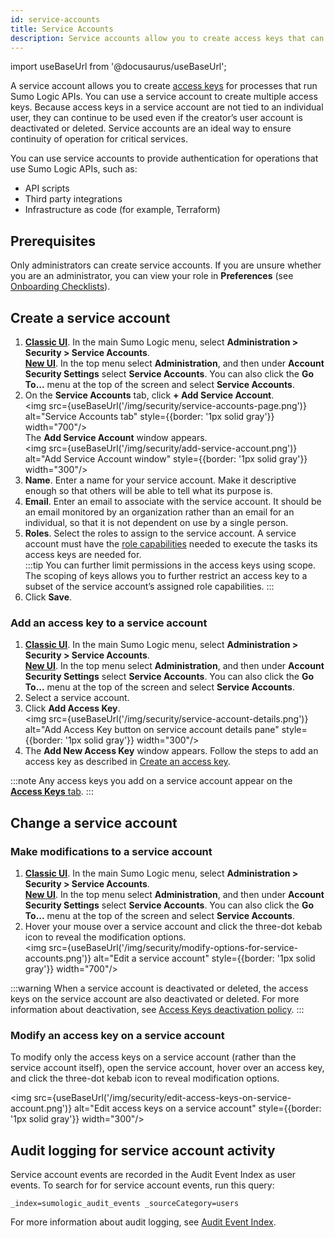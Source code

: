 ```yaml
---
id: service-accounts
title: Service Accounts
description: Service accounts allow you to create access keys that can be used in scripts or automation.
---
```


import useBaseUrl from '@docusaurus/useBaseUrl';

A service account allows you to create [access keys](/docs/manage/security/access-keys/) for processes that run Sumo Logic APIs. You can use a service account to create multiple access keys. Because access keys in a service account are not tied to an individual user, they can continue to be used even if the creator’s user account is deactivated or deleted. Service accounts are an ideal way to ensure continuity of operation for critical services. 

You can use service accounts to provide authentication for operations that use Sumo Logic APIs, such as:
* API scripts
* Third party integrations
* Infrastructure as code (for example, Terraform)

## Prerequisites

Only administrators can create service accounts. If you are unsure whether you are an administrator, you can view your role in **Preferences** (see [Onboarding Checklists](/docs/get-started/onboarding-checklists/)).

## Create a service account

1. [**Classic UI**](/docs/get-started/sumo-logic-ui-classic). In the main Sumo Logic menu, select **Administration > Security > Service Accounts**. <br/>[**New UI**](/docs/get-started/sumo-logic-ui). In the top menu select **Administration**, and then under **Account Security Settings** select **Service Accounts**. You can also click the **Go To...** menu at the top of the screen and select **Service Accounts**.
1. On the **Service Accounts** tab, click **+ Add Service Account**.<br/><img src={useBaseUrl('/img/security/service-accounts-page.png')} alt="Service Accounts tab" style={{border: '1px solid gray'}} width="700"/>
<br/>The **Add Service Account** window appears.<br/><img src={useBaseUrl('/img/security/add-service-account.png')} alt="Add Service Account window" style={{border: '1px solid gray'}} width="300"/>
1. **Name**. Enter a name for your service account. Make it descriptive enough so that others will be able to tell what its purpose is.
1. **Email**. Enter an email to associate with the service account. It should be an email monitored by an organization rather than an email for an individual, so that it is not dependent on use by a single person.
1. **Roles**. Select the roles to assign to the service account. A service account must have the [role capabilities](/docs/manage/users-roles/roles/role-capabilities) needed to execute the tasks its access keys are needed for.  
   :::tip
   You can further limit permissions in the access keys using scope. The scoping of keys allows you to further restrict an access key to a subset of the service account’s assigned role capabilities.
   :::
1. Click **Save**.

### Add an access key to a service account

1. [**Classic UI**](/docs/get-started/sumo-logic-ui-classic). In the main Sumo Logic menu, select **Administration > Security > Service Accounts**. <br/>[**New UI**](/docs/get-started/sumo-logic-ui). In the top menu select **Administration**, and then under **Account Security Settings** select **Service Accounts**. You can also click the **Go To...** menu at the top of the screen and select **Service Accounts**.
1. Select a service account.
1. Click **Add Access Key**.<br/><img src={useBaseUrl('/img/security/service-account-details.png')} alt="Add Access Key button on service account details pane" style={{border: '1px solid gray'}} width="300"/>
1. The **Add New Access Key** window appears. Follow the steps to add an access key as described in [Create an access key](/docs/manage/security/access-keys/#create-an-access-key).

:::note
Any access keys you add on a service account appear on the [**Access Keys** tab](/docs/manage/security/access-keys/#from-the-access-keys-tab).
:::

## Change a service account

### Make modifications to a service account

1. [**Classic UI**](/docs/get-started/sumo-logic-ui-classic). In the main Sumo Logic menu, select **Administration > Security > Service Accounts**. <br/>[**New UI**](/docs/get-started/sumo-logic-ui). In the top menu select **Administration**, and then under **Account Security Settings** select **Service Accounts**. You can also click the **Go To...** menu at the top of the screen and select **Service Accounts**.
1. Hover your mouse over a service account and click the three-dot kebab icon to reveal the modification options.<br/><img src={useBaseUrl('/img/security/modify-options-for-service-accounts.png')} alt="Edit a service account" style={{border: '1px solid gray'}} width="700"/>

:::warning
When a service account is deactivated or deleted, the access keys on the service account are also deactivated or deleted. For more information about deactivation, see [Access Keys deactivation policy](/docs/manage/security/access-keys/#access-keys-deactivation-policy).
:::

### Modify an access key on a service account

To modify only the access keys on a service account (rather than the service account itself), open the service account, hover over an access key, and click the three-dot kebab icon to reveal modification options.

<img src={useBaseUrl('/img/security/edit-access-keys-on-service-account.png')} alt="Edit access keys on a service account" style={{border: '1px solid gray'}} width="300"/>

## Audit logging for service account activity

Service account events are recorded in the Audit Event Index as user events. To search for for service account events, run this query:

```
_index=sumologic_audit_events _sourceCategory=users
```

For more information about audit logging, see [Audit Event Index](/docs/manage/security/audit-indexes/audit-event-index/).
